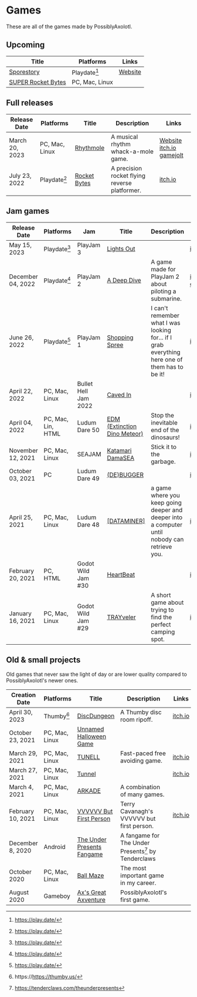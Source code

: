 # Games

These are all of the games made by PossiblyAxolotl.

## Upcoming

|Title|Platforms|Links|
|-----|---------|-----|
|[Sporestory](/sporestory)|Playdate[^playdate]|[Website](https://www.possibyaxolotl.com/sporestory)|
|[SUPER Rocket Bytes](/super_rocket_bytes)|PC, Mac, Linux||

## Full releases

|Release Date|Platforms|Title|Description|Links|
|------------|---------|-----|-----------|-----|
|March 20, 2023|PC, Mac, Linux|[Rhythmole](/rhythmole)|A musical rhythm whack-a-mole game.|[Website](https://www.possiblyaxolotl.com/games/rhythmole) [itch.io](https://possiblyaxolotl.itch.io/rhythmole) [gamejolt](https://gamejolt.com/games/rhythmole/795162)|
|July 23, 2022|Playdate[^playdate]|[Rocket Bytes](/rocket_bytes)|A precision rocket flying reverse platformer.|[itch.io](https://possiblyaxolotl.itch.io/rocketbytes)|

## Jam games

|Release Date|Platforms|Jam|Title|Description|Links|
|------------|---------|---|-----|-----------|-----|
|May 15, 2023|Playdate[^playdate]|PlayJam 3|[Lights Out](/lights_out)||[itch.io](https://possiblyaxolotl.itch.io/lights-out)|
|December 04, 2022|Playdate[^playdate]|PlayJam 2|[A Deep Dive](/deep_dive)|A game made for PlayJam 2 about piloting a submarine.|[itch.io](https://possiblyaxolotl.itch.io/a-deep-dive) [crankit](https://crankit.app/app/1023/a-deep-dive/)|
|June 26, 2022|Playdate[^playdate]|PlayJam 1|[Shopping Spree](/shopping_spree)|I can't remember what I was looking for... if I grab everything here one of them has to be it!|[itch.io](https://possiblyaxolotl.itch.io/shopping-spree)|
|April 22, 2022|PC, Mac, Linux|Bullet Hell Jam 2022|[Caved In](/caved_in)||[itch.io](https://possiblyaxolotl.itch.io/caved-in)|
|April 04, 2022|PC, Mac, Lin, HTML|Ludum Dare 50|[EDM (Extinction Dino Meteor)](/edm)|Stop the inevitable end of the dinosaurs!|[itch.io](https://possiblyaxolotl.itch.io/ld50)|
|November 12, 2021|PC, Mac, Linux|SEAJAM|[Katamari DamaSEA](/katamari_damasea)|Stick it to the garbage.|[itch.io](https://possiblyaxolotl.itch.io/seajam)|
|October 03, 2021|PC|Ludum Dare 49|[(DE)BUGGER](/debugger)||[itch.io](https://possiblyaxolotl.itch.io/debugger-ld49)|
|April 25, 2021|PC, Mac, Linux|Ludum Dare 48|[[DATAMINER]](/dataminer)|a game where you keep going deeper and deeper into a computer until nobody can retrieve you.|[itch.io](https://possiblyaxolotl.itch.io/dataminer-ld48)|
|February 20, 2021|PC, HTML|Godot Wild Jam #30|[HeartBeat](/heartbeat)||[itch.io](https://possiblyaxolotl.itch.io/heartbeat-godot-wild-jam)|
|January 16, 2021|PC, Mac, Linux|Godot Wild Jam #29|[TRAYveler](/trayveler)|A short game about trying to find the perfect camping spot.|[itch.io](https://possiblyaxolotl.itch.io/trayveler)|

## Old & small projects

Old games that never saw the light of day or are lower quality compared to PossiblyAxolotl's newer ones.

|Creation Date|Platforms|Title|Description|Links|
|-------------|---------|-----|-----------|-----|
|April 30, 2023|Thumby[^thumby]|[DiscDungeon](/discdungeon)|A Thumby disc room ripoff.|[itch.io](https://possiblyaxolotl.itch.io/discdungeon)|
|October 23, 2021|PC, Mac, Linux|[Unnamed Halloween Game](/halloween_2021)||
|March 29, 2021|PC, Mac, Linux|[TUNELL](/tunell)|Fast-paced free avoiding game.|[itch.io](https://possiblyaxolotl.itch.io/tunell)|
|March 27, 2021|PC, Mac, Linux|[Tunnel](/tunnel)||[itch.io](https://possiblyaxolotl.itch.io/experiment-01-tunnel)|
|March 4, 2021|PC, Mac, Linux|[ARKADE](/arkade)|A combination of many games.||
|February 10, 2021|PC, Mac, Linux|[VVVVVV But First Person](/vvvvvv_first_person)|Terry Cavanagh's VVVVVV but first person.|[itch.io](https://possiblyaxolotl.itch.io/vvvvvv-but-first-person)|
|December 8, 2020|Android|[The Under Presents Fangame](/tup_fangame)|A fangame for The Under Presents[^tup] by Tenderclaws||
|October 2020|PC, Mac, Linux|[Ball Maze](/ball_maze)|The most important game in my career.||
|August 2020|Gameboy|[Ax's Great Axventure](/axventure)|PossiblyAxolotl's first game.||

[Comment]: <> (References)
[^playdate]: https://play.date/
[^thumby]: https://https://thumby.us/
[^tup]: https://tenderclaws.com/theunderpresents
